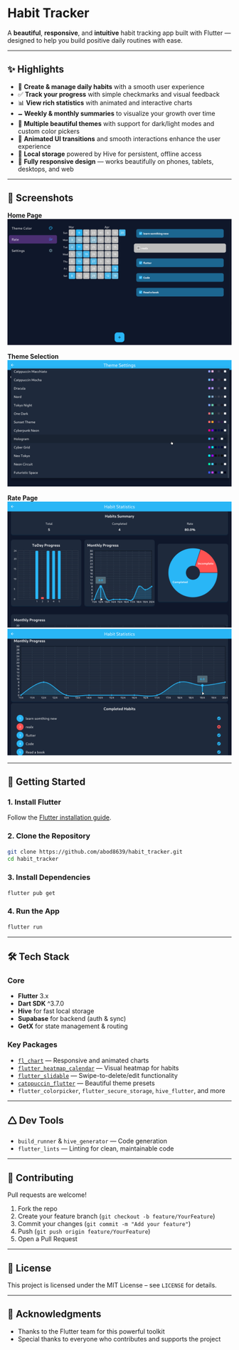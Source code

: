 # Habit Tracker

A **beautiful**, **responsive**, and **intuitive** habit tracking app built with Flutter — designed to help you build positive daily routines with ease.

---

## ✨ Highlights

- 📝 **Create & manage daily habits** with a smooth user experience  
- ✅ **Track your progress** with simple checkmarks and visual feedback  
- 📊 **View rich statistics** with animated and interactive charts  
- 🗕️ **Weekly & monthly summaries** to visualize your growth over time  
- 🎨 **Multiple beautiful themes** with support for dark/light modes and custom color pickers  
- 🧀 **Animated UI transitions** and smooth interactions enhance the user experience  
- 💾 **Local storage** powered by Hive for persistent, offline access  
- 📱 **Fully responsive design** — works beautifully on phones, tablets, desktops, and web  

---

## 📸 Screenshots

**Home Page**  
![Home](assets/image/5.png)

**Theme Selection**  
![Themes](assets/image/4.png)

**Rate Page**  
![Rate](assets/image/2.png)  
![Rate](assets/image/3.png)

---

## 🚀 Getting Started

### 1. Install Flutter  
Follow the [Flutter installation guide](https://docs.flutter.dev/get-started/install).

### 2. Clone the Repository
```bash
git clone https://github.com/abod8639/habit_tracker.git
cd habit_tracker
```

### 3. Install Dependencies
```bash
flutter pub get
```

### 4. Run the App
```bash
flutter run
```

---

## 🛠️ Tech Stack

### Core
- **Flutter** 3.x
- **Dart SDK** ^3.7.0
- **Hive** for fast local storage
- **Supabase** for backend (auth & sync)
- **GetX** for state management & routing

### Key Packages
- [`fl_chart`](https://pub.dev/packages/fl_chart) — Responsive and animated charts  
- [`flutter_heatmap_calendar`](https://pub.dev/packages/flutter_heatmap_calendar) — Visual heatmap for habits  
- [`flutter_slidable`](https://pub.dev/packages/flutter_slidable) — Swipe-to-delete/edit functionality  
- [`catppuccin_flutter`](https://pub.dev/packages/catppuccin_flutter) — Beautiful theme presets  
- `flutter_colorpicker`, `flutter_secure_storage`, `hive_flutter`, and more

---

## 🛆 Dev Tools
- `build_runner` & `hive_generator` — Code generation
- `flutter_lints` — Linting for clean, maintainable code

---

## 🤝 Contributing

Pull requests are welcome!

1. Fork the repo  
2. Create your feature branch (`git checkout -b feature/YourFeature`)  
3. Commit your changes (`git commit -m "Add your feature"`)  
4. Push (`git push origin feature/YourFeature`)  
5. Open a Pull Request  

---

## 📄 License

This project is licensed under the MIT License – see `LICENSE` for details.

---

## 🙌 Acknowledgments

- Thanks to the Flutter team for this powerful toolkit  
- Special thanks to everyone who contributes and supports the project

